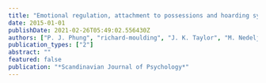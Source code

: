 ```yaml
---
title: "Emotional regulation, attachment to possessions and hoarding symptoms"
date: 2015-01-01
publishDate: 2021-02-26T05:49:02.556430Z
authors: ["P. J. Phung", "richard-moulding", "J. K. Taylor", "M. Nedeljkovic"]
publication_types: ["2"]
abstract: ""
featured: false
publication: "*Scandinavian Journal of Psychology*"
---
```


